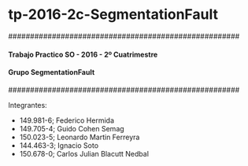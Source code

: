 # tp-2016-2c-SegmentationFault
#####################################################
#### Trabajo Practico SO - 2016 - 2º Cuatrimestre
#### Grupo SegmentationFault
#####################################################

Integrantes:
- 149.981-6; Federico Hermida
- 149.705-4; Guido Cohen Semag
- 150.023-5; Leonardo Martin Ferreyra
- 144.463-3; Ignacio Soto
- 150.678-0; Carlos Julian Blacutt Nedbal	